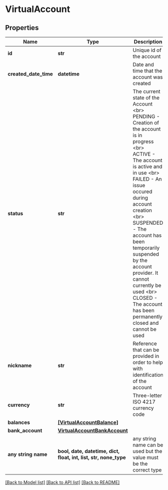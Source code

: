 # VirtualAccount


## Properties
Name | Type | Description | Notes
------------ | ------------- | ------------- | -------------
**id** | **str** | Unique id of the account | [optional] 
**created_date_time** | **datetime** | Date and time that the account was created | [optional] 
**status** | **str** | The current state of the Account &lt;br&gt; PENDING - Creation of the account is in progress &lt;br&gt; ACTIVE - The account is active and in use &lt;br&gt; FAILED - An issue occured during account creation &lt;br&gt; SUSPENDED - The account has been temporarily suspended by the account provider. It cannot currently be used &lt;br&gt; CLOSED - The account has been permanently closed and cannot be used | [optional] 
**nickname** | **str** | Reference that can be provided in order to help with identification of the account | [optional] 
**currency** | **str** | Three-letter ISO 4217 currency code | [optional] 
**balances** | [**[VirtualAccountBalance]**](VirtualAccountBalance.md) |  | [optional] 
**bank_account** | [**VirtualAccountBankAccount**](VirtualAccountBankAccount.md) |  | [optional] 
**any string name** | **bool, date, datetime, dict, float, int, list, str, none_type** | any string name can be used but the value must be the correct type | [optional]

[[Back to Model list]](../README.md#documentation-for-models) [[Back to API list]](../README.md#documentation-for-api-endpoints) [[Back to README]](../README.md)


